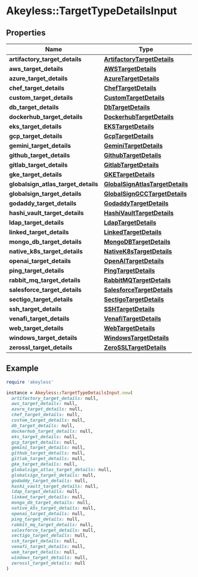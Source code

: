# Akeyless::TargetTypeDetailsInput

## Properties

| Name | Type | Description | Notes |
| ---- | ---- | ----------- | ----- |
| **artifactory_target_details** | [**ArtifactoryTargetDetails**](ArtifactoryTargetDetails.md) |  | [optional] |
| **aws_target_details** | [**AWSTargetDetails**](AWSTargetDetails.md) |  | [optional] |
| **azure_target_details** | [**AzureTargetDetails**](AzureTargetDetails.md) |  | [optional] |
| **chef_target_details** | [**ChefTargetDetails**](ChefTargetDetails.md) |  | [optional] |
| **custom_target_details** | [**CustomTargetDetails**](CustomTargetDetails.md) |  | [optional] |
| **db_target_details** | [**DbTargetDetails**](DbTargetDetails.md) |  | [optional] |
| **dockerhub_target_details** | [**DockerhubTargetDetails**](DockerhubTargetDetails.md) |  | [optional] |
| **eks_target_details** | [**EKSTargetDetails**](EKSTargetDetails.md) |  | [optional] |
| **gcp_target_details** | [**GcpTargetDetails**](GcpTargetDetails.md) |  | [optional] |
| **gemini_target_details** | [**GeminiTargetDetails**](GeminiTargetDetails.md) |  | [optional] |
| **github_target_details** | [**GithubTargetDetails**](GithubTargetDetails.md) |  | [optional] |
| **gitlab_target_details** | [**GitlabTargetDetails**](GitlabTargetDetails.md) |  | [optional] |
| **gke_target_details** | [**GKETargetDetails**](GKETargetDetails.md) |  | [optional] |
| **globalsign_atlas_target_details** | [**GlobalSignAtlasTargetDetails**](GlobalSignAtlasTargetDetails.md) |  | [optional] |
| **globalsign_target_details** | [**GlobalSignGCCTargetDetails**](GlobalSignGCCTargetDetails.md) |  | [optional] |
| **godaddy_target_details** | [**GodaddyTargetDetails**](GodaddyTargetDetails.md) |  | [optional] |
| **hashi_vault_target_details** | [**HashiVaultTargetDetails**](HashiVaultTargetDetails.md) |  | [optional] |
| **ldap_target_details** | [**LdapTargetDetails**](LdapTargetDetails.md) |  | [optional] |
| **linked_target_details** | [**LinkedTargetDetails**](LinkedTargetDetails.md) |  | [optional] |
| **mongo_db_target_details** | [**MongoDBTargetDetails**](MongoDBTargetDetails.md) |  | [optional] |
| **native_k8s_target_details** | [**NativeK8sTargetDetails**](NativeK8sTargetDetails.md) |  | [optional] |
| **openai_target_details** | [**OpenAITargetDetails**](OpenAITargetDetails.md) |  | [optional] |
| **ping_target_details** | [**PingTargetDetails**](PingTargetDetails.md) |  | [optional] |
| **rabbit_mq_target_details** | [**RabbitMQTargetDetails**](RabbitMQTargetDetails.md) |  | [optional] |
| **salesforce_target_details** | [**SalesforceTargetDetails**](SalesforceTargetDetails.md) |  | [optional] |
| **sectigo_target_details** | [**SectigoTargetDetails**](SectigoTargetDetails.md) |  | [optional] |
| **ssh_target_details** | [**SSHTargetDetails**](SSHTargetDetails.md) |  | [optional] |
| **venafi_target_details** | [**VenafiTargetDetails**](VenafiTargetDetails.md) |  | [optional] |
| **web_target_details** | [**WebTargetDetails**](WebTargetDetails.md) |  | [optional] |
| **windows_target_details** | [**WindowsTargetDetails**](WindowsTargetDetails.md) |  | [optional] |
| **zerossl_target_details** | [**ZeroSSLTargetDetails**](ZeroSSLTargetDetails.md) |  | [optional] |

## Example

```ruby
require 'akeyless'

instance = Akeyless::TargetTypeDetailsInput.new(
  artifactory_target_details: null,
  aws_target_details: null,
  azure_target_details: null,
  chef_target_details: null,
  custom_target_details: null,
  db_target_details: null,
  dockerhub_target_details: null,
  eks_target_details: null,
  gcp_target_details: null,
  gemini_target_details: null,
  github_target_details: null,
  gitlab_target_details: null,
  gke_target_details: null,
  globalsign_atlas_target_details: null,
  globalsign_target_details: null,
  godaddy_target_details: null,
  hashi_vault_target_details: null,
  ldap_target_details: null,
  linked_target_details: null,
  mongo_db_target_details: null,
  native_k8s_target_details: null,
  openai_target_details: null,
  ping_target_details: null,
  rabbit_mq_target_details: null,
  salesforce_target_details: null,
  sectigo_target_details: null,
  ssh_target_details: null,
  venafi_target_details: null,
  web_target_details: null,
  windows_target_details: null,
  zerossl_target_details: null
)
```

